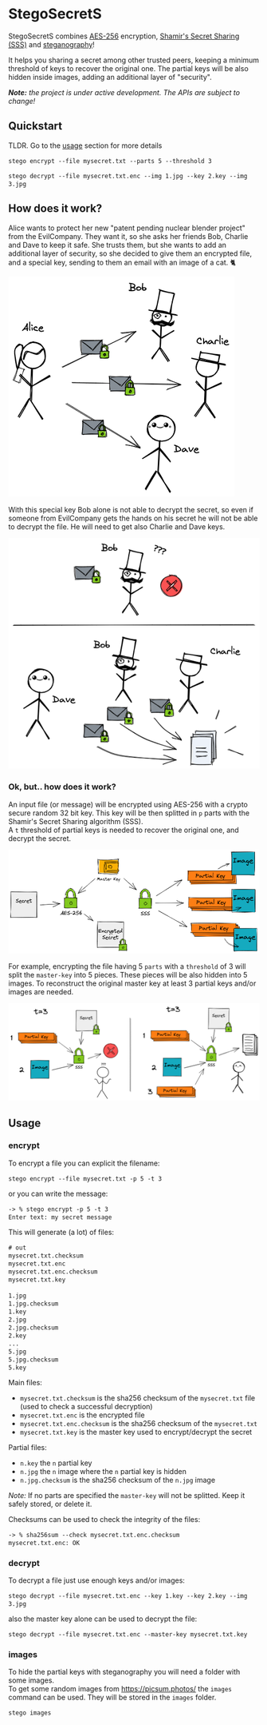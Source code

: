 
# StegoSecretS

StegoSecretS combines [AES-256](https://en.wikipedia.org/wiki/Advanced_Encryption_Standard) encryption, [Shamir's Secret Sharing (SSS)](https://en.wikipedia.org/wiki/Shamir%27s_Secret_Sharing) and [steganography](https://en.wikipedia.org/wiki/Steganography)!

It helps you sharing a secret among other trusted peers, keeping a minimum threshold of keys to recover the original one.
The partial keys will be also hidden inside images, adding an additional layer of "security".

***Note:** the project is under active development. The APIs are subject to change!*

## Quickstart

TLDR. Go to the [usage](#usage) section for more details
```
stego encrypt --file mysecret.txt --parts 5 --threshold 3
```
```
stego decrypt --file mysecret.txt.enc --img 1.jpg --key 2.key --img 3.jpg
```

## How does it work?

Alice wants to protect her new "patent pending nuclear blender project" from the EvilCompany. They want it, so she asks her friends Bob, Charlie and Dave to keep it safe. She trusts them, but she wants to add an additional layer of security, so she decided to give them an encrypted file, and a special key, sending to them an email with an image of a cat. 🐈

![](doc/assets/stego5_1.png)

With this special key Bob alone is not able to decrypt the secret, so even if someone from EvilCompany gets the hands on his secret he will not be able to decrypt the file. He will need to get also Charlie and Dave keys.

![](doc/assets/stego6_1.png)

### Ok, but.. how does it work?

An input file (or message) will be encrypted using AES-256 with a crypto secure random 32 bit key. This key will be then splitted in `p` parts with the Shamir's Secret Sharing algorithm (SSS).  
A `t` threshold of partial keys is needed to recover the original one, and decrypt the secret.

![IMG](doc/assets/stego1.png)

For example, encrypting the file having 5 `parts` with a `threshold` of 3 will split the `master-key` into 5 pieces. These pieces will be also hidden into 5 images. To reconstruct the original master key at least 3 partial keys and/or images are needed.

![IMG](doc/assets/stego4.png)


## Usage

### encrypt

To encrypt a file you can explicit the filename:

```
stego encrypt --file mysecret.txt -p 5 -t 3
```

or you can write the message:
```
-> % stego encrypt -p 5 -t 3
Enter text: my secret message
```

This will generate (a lot) of files:

```
# out
mysecret.txt.checksum
mysecret.txt.enc
mysecret.txt.enc.checksum
mysecret.txt.key

1.jpg
1.jpg.checksum
1.key
2.jpg
2.jpg.checksum
2.key
...
5.jpg
5.jpg.checksum
5.key
```

Main files:
- `mysecret.txt.checksum` is the sha256 checksum of the `mysecret.txt` file (used to check a successful decryption)
- `mysecret.txt.enc` is the encrypted file
- `mysecret.txt.enc.checksum` is the sha256 checksum of the `mysecret.txt`
- `mysecret.txt.key` is the master key used to encrypt/decrypt the secret

Partial files:
- `n.key` the `n` partial key
- `n.jpg` the `n` image where the `n` partial key is hidden
- `n.jpg.checksum` is the sha256 checksum of the `n.jpg` image

**Note*:* If no parts are specified the `master-key` will not be splitted. Keep it safely stored, or delete it.  


Checksums can be used to check the integrity of the files:

```
-> % sha256sum --check mysecret.txt.enc.checksum
mysecret.txt.enc: OK
```

### decrypt

To decrypt a file just use enough keys and/or images:

```
stego decrypt --file mysecret.txt.enc --key 1.key --key 2.key --img 3.jpg
```

also the master key alone can be used to decrypt the file:

```
stego decrypt --file mysecret.txt.enc --master-key mysecret.txt.key
```


### images

To hide the partial keys with steganography you will need a folder with some images.  
To get some random images from https://picsum.photos/ the `images` command can be used. They will be stored in the `images` folder.

```
stego images
```
